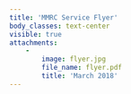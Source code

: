 ```yaml
---
title: 'MMRC Service Flyer'
body_classes: text-center
visible: true
attachments:
    -
        image: flyer.jpg
        file_name: flyer.pdf
        title: 'March 2018'
---
```


